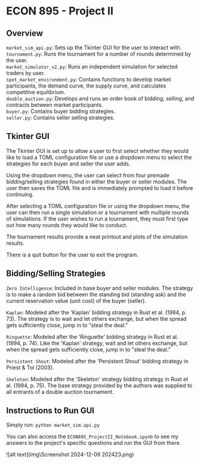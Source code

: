 # ECON 895 - Project II

## Overview
`market_sim_api.py`: Sets up the Tkinter GUI for the user to interact with.  
`tournament.py`: Runs the tournament for a number of rounds determined by the user.  
`market_simulator_v2.py`: Runs an independent simulation for selected traders by user.  
`spot_market_environment.py`: Contains functions to develop market participants, the demand curve, the supply curve, and calculates competitive equilibrium.  
`double_auction.py`: Develops and runs an order book of bidding, selling, and contracts between market participants.  
`buyer.py`: Contains buyer bidding strategies.  
`seller.py`: Contains seller selling strategies.  

## Tkinter GUI
The Tkinter GUI is set up to allow a user to first select whether they would like to load a TOML configuration file or use a dropdown menu to select the strategies for each buyer and seller the user adds.

Using the dropdown menu, the user can select from four premade bidding/selling strategies found in either the buyer or seller modules. The user then saves the TOML file and is immediately prompted to load it before continuing.

After selecting a TOML configuration file or using the dropdown menu, the user can then run a single simulation or a tournament with multiple rounds of simulations. If the user wishes to run a tournament, they must first type out how many rounds they would like to conduct.

The tournament results provide a neat printout and plots of the simulation results.

There is a quit button for the user to exit the program.

## Bidding/Selling Strategies
`Zero Intelligence`: Included in base buyer and seller modules. The strategy is to make a random bid between the standing bid (standing ask) and the current reservation value (unit cost) of the buyer (seller).

`Kaplan`: Modeled after the 'Kaplan' bidding strategy in Rust et al. (1994, p. 73). The strategy is to wait and let others exchange, but when the spread gets sufficiently close, jump in to "steal the deal."

`Ringuette`: Modeled after the 'Ringuette' bidding strategy in Rust et al. (1994, p. 74). Like the 'Kaplan' strategy, wait and let others exchange, but when the spread gets sufficiently close, jump in to "steal the deal."

`Persistent Shout`: Modeled after the 'Persistent Shout' bidding strategy in Priest & Tol (2003).

`Skeleton`: Modeled after the 'Skeleton' strategy bidding strategy in Rust et al. (1994, p. 75). The base strategy provided by the authors was supplied to all entrants of a double auction tournament.

## Instructions to Run GUI

Simply run: `python market_sim.api.py`

You can also access the `ECON895_ProjectII_Notebook.ipynb` to see my answers to the project's specific questions and run the GUI from there.

![alt text](img\Screenshot 2024-12-09 202423.png)